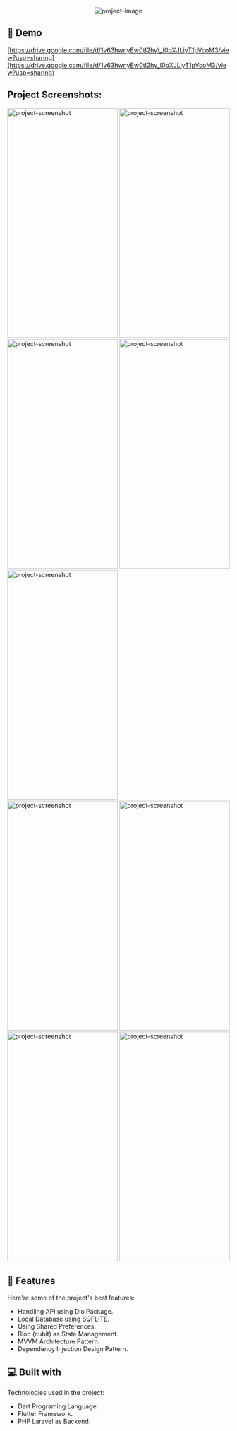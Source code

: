 <p align="center"><img src="https://socialify.git.ci/Shehab611/qassim/image?description=1&amp;descriptionEditable=An%20application%20aimed%20at%20providing%20tourism%20services%20in%20the%20Qassim%20region%0A%20and%20its%20provinces%2C%20showcasing%20the%20vibrant%20tourism%20offerings%20available%20in%20the%20area.&amp;font=Raleway&amp;language=1&amp;name=1&amp;pattern=Solid&amp;theme=Dark" alt="project-image"></p>

<h2>🚀 Demo</h2>

[https://drive.google.com/file/d/1v63hwnyEw0tI2hy\_I0bXJLiyT1pVcoM3/view?usp=sharing](https://drive.google.com/file/d/1v63hwnyEw0tI2hy_I0bXJLiyT1pVcoM3/view?usp=sharing)

<h2>Project Screenshots:</h2>

<img src="https://github.com/Shehab611/qassim/assets/77563526/004b924a-52f2-4d5e-975e-49651d9c6274" alt="project-screenshot" width="250" height="520/">

<img src="https://github.com/Shehab611/qassim/assets/77563526/e27e8195-234d-4411-b2cd-440c25a8f12a" alt="project-screenshot" width="250" height="520/">

<img src="https://github.com/Shehab611/qassim/assets/77563526/f255d1a0-a176-48ea-bfb6-14516e33b294" alt="project-screenshot" width="250" height="520/">

<img src="https://github.com/Shehab611/qassim/assets/77563526/950f6f13-b4b3-463e-b5a9-42dc61081512" alt="project-screenshot" width="250" height="520/">

<img src="https://github.com/Shehab611/qassim/assets/77563526/05564633-d9ff-4cc9-86c7-25e4c35adb4d" alt="project-screenshot" width="250" height="520/">
<div style="display: inline-block; width: 10px;"></div>
<img src="https://github.com/Shehab611/qassim/assets/77563526/fd549fe1-d30e-4c22-9d8e-7752efc8c53d" alt="project-screenshot" width="250" height="520/">

<img src="https://github.com/Shehab611/qassim/assets/77563526/bc2ab1c8-b968-48d1-878f-f16747502813" alt="project-screenshot" width="250" height="520/">

<img src="https://github.com/Shehab611/qassim/assets/77563526/e5db620d-6623-41a5-991d-a792ede07c15" alt="project-screenshot" width="250" height="520/">

<img src="https://github.com/Shehab611/qassim/assets/77563526/5e9ef3fc-d44d-4a22-bdf7-87fe2aed163f" alt="project-screenshot" width="250" height="520/">


  
  
<h2>🧐 Features</h2>

Here're some of the project's best features:

*   Handling API using Dio Package.
*   Local Database using SQFLITE.
*   Using Shared Preferences.
*   Bloc (cubit) as State Management.
*   MVVM Architecture Pattern.
*   Dependency Injection Design Pattern.

  
  
<h2>💻 Built with</h2>

Technologies used in the project:

*   Dart Programing Language.
*   Flutter Framework.
*   PHP Laravel as Backend.
